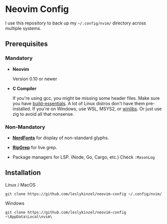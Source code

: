 # Neovim Config

I use this repository to back up my `~/.config/nvim/` directory across multiple systems.

## Prerequisites

### Mandatory

- **Neovim**

    Version 0.10 or newer

- **C Compiler**

    If you're using gcc, you might be missing some header files. Make sure you have [build-essentials](https://linuxize.com/post/how-to-install-gcc-on-ubuntu-20-04/). A lot of Linux distros don't have them pre-installed.
    If you're on Windows, use WSL, MSYS2, or [winlibs](https://www.winlibs.com/#download-release). Or just use zig to avoid all that nonsense.

### Non-Mandatory

- [**NerdFonts**](https://www.nerdfonts.com/) for display of non-standard glyphs.

- [**RipGrep**](https://github.com/BurntSushi/ripgrep) for live grep.

- Package managers for LSP. (Node, Go, Cargo, etc.) Check `:MasonLog`

## Installation

Linux / MacOS
```
git clone https://github.com/leslykinzel/neovim-config ~/.config/nvim/
```

Windows
```
git clone https://github.com/leslykinzel/neovim-config ~\AppData\Local\nvim\
```

